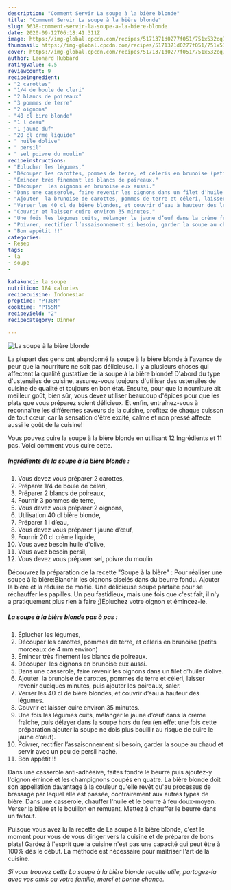 ```yaml
---
description: "Comment Servir La soupe à la bière blonde"
title: "Comment Servir La soupe à la bière blonde"
slug: 5638-comment-servir-la-soupe-a-la-biere-blonde
date: 2020-09-12T06:18:41.311Z
image: https://img-global.cpcdn.com/recipes/5171371d0277f051/751x532cq70/la-soupe-a-la-biere-blonde-photo-principale-de-la-recette.jpg
thumbnail: https://img-global.cpcdn.com/recipes/5171371d0277f051/751x532cq70/la-soupe-a-la-biere-blonde-photo-principale-de-la-recette.jpg
cover: https://img-global.cpcdn.com/recipes/5171371d0277f051/751x532cq70/la-soupe-a-la-biere-blonde-photo-principale-de-la-recette.jpg
author: Leonard Hubbard
ratingvalue: 4.5
reviewcount: 9
recipeingredient:
- "2 carottes"
- "1/4 de boule de cleri"
- "2 blancs de poireaux"
- "3 pommes de terre"
- "2 oignons"
- "40 cl bire blonde"
- "1 l deau"
- "1 jaune duf"
- "20 cl crme liquide"
- " huile dolive"
- " persil"
- " sel poivre du moulin"
recipeinstructions:
- "Éplucher les légumes,"
- "Découper les carottes, pommes de terre, et céleris en brunoise (petits morceaux de 4 mm environ)"
- "Émincer très finement les blancs de poireaux."
- "Découper  les oignons en brunoise eux aussi."
- "Dans une casserole, faire revenir les oignons dans un filet d’huile d’olive."
- "Ajouter  la brunoise de carottes, pommes de terre et céleri, laisser revenir quelques minutes, puis ajouter les poireaux, saler."
- "Verser les 40 cl de bière blondes, et couvrir d’eau à hauteur des légumes."
- "Couvrir et laisser cuire environ 35 minutes."
- "Une fois les légumes cuits, mélanger le jaune d’œuf dans la crème fraîche, puis délayer dans la soupe hors du feu (en effet une fois cette préparation ajouter la soupe ne dois plus bouillir au risque de cuire le jaune d’œuf)."
- "Poivrer, rectifier l’assaisonnement si besoin, garder la soupe au chaud et servir avec un peu de persil haché."
- "Bon appétit !!"
categories:
- Resep
tags:
- la
- soupe
- 

katakunci: la soupe  
nutrition: 184 calories
recipecuisine: Indonesian
preptime: "PT38M"
cooktime: "PT55M"
recipeyield: "2"
recipecategory: Dinner

---
```



![La soupe à la bière blonde](https://img-global.cpcdn.com/recipes/5171371d0277f051/751x532cq70/la-soupe-a-la-biere-blonde-photo-principale-de-la-recette.jpg)

La plupart des gens ont abandonné la soupe à la bière blonde à l'avance de peur que la nourriture ne soit pas délicieuse. Il y a plusieurs choses qui affectent la qualité gustative de la soupe à la bière blonde! D'abord du type d'ustensiles de cuisine, assurez-vous toujours d'utiliser des ustensiles de cuisine de qualité et toujours en bon état. Ensuite, pour que la nourriture ait meilleur goût, bien sûr, vous devez utiliser beaucoup d'épices pour que les plats que vous préparez soient délicieux. Et enfin, entraînez-vous à reconnaître les différentes saveurs de la cuisine, profitez de chaque cuisson de tout cœur, car la sensation d'être excité, calme et non pressé affecte aussi le goût de la cuisine!

<!--inarticleads1-->

Vous pouvez cuire la soupe à la bière blonde en utilisant 12 Ingrédients et 11 pas. Voici comment vous cuire cette.

##### Ingrédients de la soupe à la bière blonde :

1. Vous devez vous préparer 2 carottes,
1. Préparer 1/4 de boule de céleri,
1. Préparer 2 blancs de poireaux,
1. Fournir 3 pommes de terre,
1. Vous devez vous préparer 2 oignons,
1. Utilisation 40 cl bière blonde,
1. Préparer 1 l d’eau,
1. Vous devez vous préparer 1 jaune d’œuf,
1. Fournir 20 cl crème liquide,
1. Vous avez besoin  huile d&#39;olive,
1. Vous avez besoin  persil,
1. Vous devez vous préparer  sel, poivre du moulin


Découvrez la préparation de la recette &#34;Soupe à la bière&#34; : Pour réaliser une soupe à la bière:Blanchir les oignons ciselés dans du beurre fondu. Ajouter la bière et la réduire de moitié. Une délicieuse soupe parfaite pour se réchauffer les papilles. Un peu fastidieux, mais une fois que c&#39;est fait, il n&#39;y a pratiquement plus rien à faire ;)Épluchez votre oignon et émincez-le. 

<!--inarticleads2-->

##### La soupe à la bière blonde pas à pas :

1. Éplucher les légumes,
1. Découper les carottes, pommes de terre, et céleris en brunoise (petits morceaux de 4 mm environ)
1. Émincer très finement les blancs de poireaux.
1. Découper  les oignons en brunoise eux aussi.
1. Dans une casserole, faire revenir les oignons dans un filet d’huile d’olive.
1. Ajouter  la brunoise de carottes, pommes de terre et céleri, laisser revenir quelques minutes, puis ajouter les poireaux, saler.
1. Verser les 40 cl de bière blondes, et couvrir d’eau à hauteur des légumes.
1. Couvrir et laisser cuire environ 35 minutes.
1. Une fois les légumes cuits, mélanger le jaune d’œuf dans la crème fraîche, puis délayer dans la soupe hors du feu (en effet une fois cette préparation ajouter la soupe ne dois plus bouillir au risque de cuire le jaune d’œuf).
1. Poivrer, rectifier l’assaisonnement si besoin, garder la soupe au chaud et servir avec un peu de persil haché.
1. Bon appétit !!


Dans une casserole anti-adhésive, faites fondre le beurre puis ajoutez-y l&#39;oignon émincé et les champignons coupés en quatre. La bière blonde doit son appellation davantage à la couleur qu&#39;elle revêt qu&#39;au processus de brassage par lequel elle est passée, contrairement aux autres types de bière. Dans une casserole, chauffer l&#39;huile et le beurre à feu doux-moyen. Verser la bière et le bouillon en remuant. Mettez à chauffer le beurre dans un faitout. 

<!--inarticleads1-->

<p>
Puisque vous avez lu la recette de La soupe à la bière blonde, c'est le moment pour vous de vous diriger vers la cuisine et de préparer de bons plats! Gardez à l'esprit que la cuisine n'est pas une capacité qui peut être à 100% dès le début. La méthode est nécessaire pour maîtriser l'art de la cuisine.
</p>

<p>
<i>Si vous trouvez cette La soupe à la bière blonde recette utile, partagez-la avec vos amis ou votre famille, merci et bonne chance.</i>
</p>
